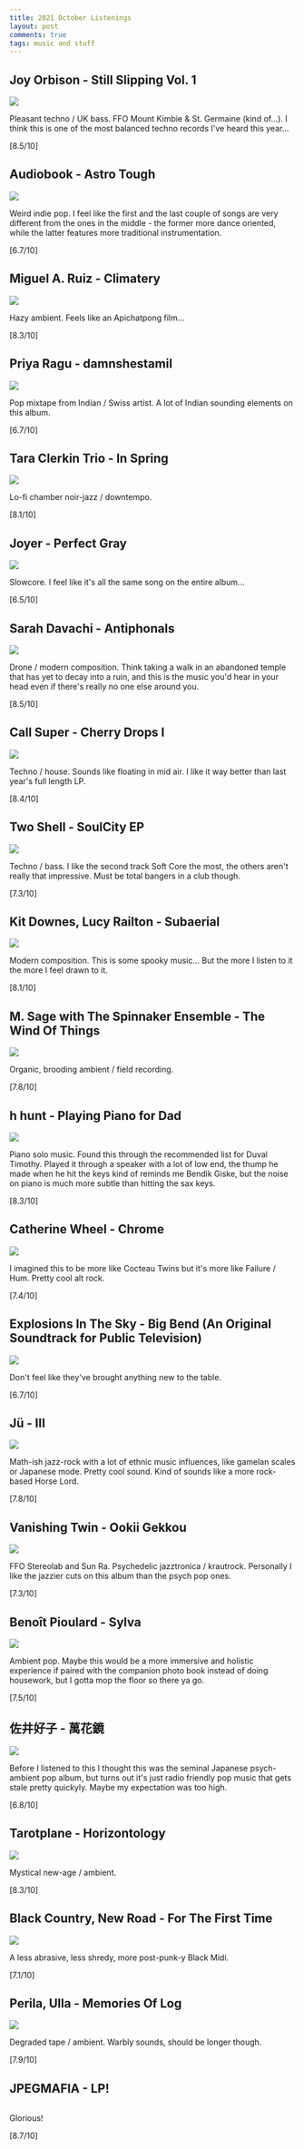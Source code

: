 ```yaml
---
title: 2021 October Listenings
layout: post
comments: true
tags: music and stuff
---
```


## Joy Orbison - Still Slipping Vol. 1

  ![](https://f4.bcbits.com/img/a3780752321_16.jpg)

  Pleasant techno / UK bass. FFO Mount Kimbie & St. Germaine (kind of...). I think this is one of the most balanced techno records I've heard this year...

  [8.5/10]

## Audiobook - Astro Tough

  ![](https://f4.bcbits.com/img/a2348048798_16.jpg)

  Weird indie pop. I feel like the first and the last couple of songs are very different from the ones in the middle - the former more dance oriented, while the latter features more traditional instrumentation.

  [6.7/10]

## Miguel A. Ruiz - Climatery

  ![](https://f4.bcbits.com/img/a1063488858_16.jpg)

  Hazy ambient. Feels like an Apichatpong film...

  [8.3/10]

## Priya Ragu - damnshestamil

  ![](https://www.nme.com/wp-content/uploads/2021/09/priya-rague-damnshestamil.jpg)

  Pop mixtape from Indian / Swiss artist. A lot of Indian sounding elements on this album.

  [6.7/10]

## Tara Clerkin Trio - In Spring

  ![](https://f4.bcbits.com/img/a4036176491_16.jpg)

  Lo-fi chamber noir-jazz / downtempo.

  [8.1/10]

## Joyer - Perfect Gray

  ![](https://f4.bcbits.com/img/a3007159989_16.jpg)

  Slowcore. I feel like it's all the same song on the entire album...

  [6.5/10]

## Sarah Davachi - Antiphonals

  ![](https://f4.bcbits.com/img/a4039785823_16.jpg)

  Drone / modern composition. Think taking a walk in an abandoned temple that has yet to decay into a ruin, and this is the music you'd hear in your head even if there's really no one else around you.

  [8.5/10]

## Call Super - Cherry Drops I

  ![](https://f4.bcbits.com/img/a0849479265_16.jpg)

  Techno / house. Sounds like floating in mid air. I like it way better than last year's full length LP.

  [8.4/10]

## Two Shell - SoulCity EP

  ![](https://f4.bcbits.com/img/a1886135320_16.jpg)

  Techno / bass. I like the second track Soft Core the most, the others aren't really that impressive. Must be total bangers in a club though.

  [7.3/10]

## Kit Downes, Lucy Railton - Subaerial

  ![](https://f4.bcbits.com/img/a1357394912_16.jpg)

  Modern composition. This is some spooky music... But the more I listen to it the more I feel drawn to it.

  [8.1/10]

## M. Sage with The Spinnaker Ensemble - The Wind Of Things

  ![](https://f4.bcbits.com/img/a3042589163_16.jpg)

  Organic, brooding ambient / field recording.

  [7.8/10]

## h hunt - Playing Piano for Dad

  ![](https://i.kfs.io/album/global/16022837,0v1/fit/500x500.jpg)

  Piano solo music. Found this through the recommended list for Duval Timothy. Played it through a speaker with a lot of low end, the thump he made when he hit the keys kind of reminds me Bendik Giske, but the noise on piano is much more subtle than hitting the sax keys.

  [8.3/10]

## Catherine Wheel - Chrome

  ![](https://i.kfs.io/album/global/62696301,0v1/fit/500x500.jpg)

  I imagined this to be more like Cocteau Twins but it's more like Failure / Hum. Pretty cool alt rock.

  [7.4/10]

## Explosions In The Sky - Big Bend (An Original Soundtrack for Public Television)

  ![](https://f4.bcbits.com/img/a1744752931_16.jpg)

  Don't feel like they've brought anything new to the table.

  [6.7/10]

## Jü - III

  ![](https://f4.bcbits.com/img/a2728943309_16.jpg)

  Math-ish jazz-rock with a lot of ethnic music influences, like gamelan scales or Japanese mode. Pretty cool sound. Kind of sounds like a more rock-based Horse Lord.

  [7.8/10]

## Vanishing Twin - Ookii Gekkou

  ![](https://f4.bcbits.com/img/a0084253713_16.jpg)

  FFO Stereolab and Sun Ra. Psychedelic jazztronica / krautrock. Personally I like the jazzier cuts on this album than the psych pop ones.

  [7.3/10]

## Benoît Pioulard - Sylva

  ![](https://f4.bcbits.com/img/a2824280870_16.jpg)

  Ambient pop. Maybe this would be a more immersive and holistic experience if paired with the companion photo book instead of doing housework, but I gotta mop the floor so there ya go.

  [7.5/10]

## 佐井好子 - 萬花鏡

  ![](https://light-in-the-attic.s3.amazonaws.com/uploads/release_image/27502/image/tmp_2F1612291381017-oiwlb8fxra-aa93859d506024bc3fa77e448080c7cb_2Fplp7123.jpg)

  Before I listened to this I thought this was the seminal Japanese psych-ambient pop album, but turns out it's just radio friendly pop music that gets stale pretty quickyly. Maybe my expectation was too high.

  [6.8/10]

## Tarotplane - Horizontology

  ![](https://f4.bcbits.com/img/a0097814924_16.jpg)

  Mystical new-age / ambient.

  [8.3/10]

## Black Country, New Road - For The First Time

  ![](https://f4.bcbits.com/img/a1090225129_16.jpg)

  A less abrasive, less shredy, more post-punk-y Black Midi.
  
  [7.1/10]

## Perila, Ulla - Memories Of Log

  ![](https://f4.bcbits.com/img/a1497118610_16.jpg)

  Degraded tape / ambient. Warbly sounds, should be longer though.

  [7.9/10]

## JPEGMAFIA - LP!

  ![]()

  Glorious!

  [8.7/10]
